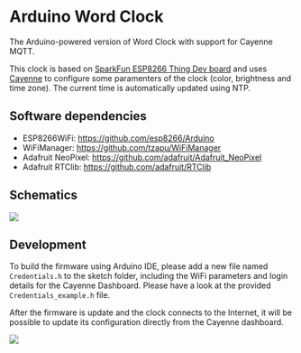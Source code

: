 # Arduino Word Clock
The Arduino-powered version of Word Clock with support for Cayenne MQTT.

This clock is based on [SparkFun ESP8266 Thing Dev board](https://www.sparkfun.com/products/13711) and uses [Cayenne](https://cayenne.mydevices.com/) to configure some paramenters of the clock (color, brightness and time zone). 
The current time is automatically updated using NTP.

## Software dependencies
* ESP8266WiFi: https://github.com/esp8266/Arduino
* WiFiManager: https://github.com/tzapu/WiFiManager
* Adafruit NeoPixel: https://github.com/adafruit/Adafruit_NeoPixel
* Adafruit RTClib: https://github.com/adafruit/RTClib

## Schematics
![](https://raw.githubusercontent.com/danybony/word-clock/master/arduino-cayenne/schematics/schematics.png)

## Development
To build the firmware using Arduino IDE, please add a new file named `Credentials.h` to the sketch folder, including the WiFi parameters and login details for the Cayenne Dashboard. Please have a look at the provided `Credentials_example.h` file.

After the firmware is update and the clock connects to the Internet, it will be possible to update its configuration directly from the Cayenne dashboard.

![](https://raw.githubusercontent.com/danybony/word-clock/master/arduino-cayenne/images/cayenne_dashboard.png)
